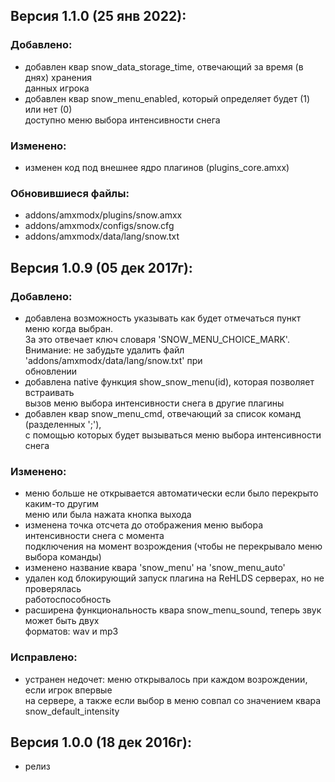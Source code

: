 ## Версия 1.1.0 (25 янв 2022):
### Добавлено:
- добавлен квар snow_data_storage_time, отвечающий за время (в днях) хранения  
  данных игрока
- добавлен квар snow_menu_enabled, который определяет будет (1) или нет (0)  
  доступно меню выбора интенсивности снега

### Изменено:
- изменен код под внешнее ядро плагинов (plugins_core.amxx)

### Обновившиеся файлы:
- addons/amxmodx/plugins/snow.amxx
- addons/amxmodx/configs/snow.cfg
- addons/amxmodx/data/lang/snow.txt

## Версия 1.0.9 (05 дек 2017г):
### Добавлено:
- добавлена возможность указывать как будет отмечаться пункт меню когда выбран.  
  За это отвечает ключ словаря 'SNOW_MENU_CHOICE_MARK'.  
  Внимание: не забудьте удалить файл 'addons/amxmodx/data/lang/snow.txt' при  
  обновлении
- добавлена native функция show_snow_menu(id), которая позволяет встраивать  
  вызов меню выбора интенсивности снега в другие плагины
- добавлен квар snow_menu_cmd, отвечающий за список команд (разделенных ';'),  
  с помощью которых будет вызываться меню выбора интенсивности снега

### Изменено:
- меню больше не открывается автоматически если было перекрыто каким-то другим  
  меню или была нажата кнопка выхода
- изменена точка отсчета до отображения меню выбора интенсивности снега с момента  
  подключения на момент возрождения (чтобы не перекрывало меню выбора команды)
- изменено название квара 'snow_menu' на 'snow_menu_auto'
- удален код блокирующий запуск плагина на ReHLDS серверах, но не проверялась  
  работоспособность
- расширена функциональность квара snow_menu_sound, теперь звук может быть двух  
  форматов: wav и mp3

### Исправлено:
- устранен недочет: меню открывалось при каждом возрождении, если игрок впервые  
  на сервере, а также если выбор в меню совпал со значением квара  
  snow_default_intensity

## Версия 1.0.0 (18 дек 2016г):
- релиз